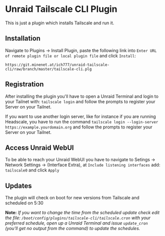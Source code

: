 # Unraid Tailscale CLI Plugin

This is just a plugin which installs Tailscale and run it.  

## Installation

Navigate to Plugins -> Install Plugin, paste the following link into `Enter URL of remote plugin file or local plugin file` and click `Install`:
```
https://git.minenet.at/ich777/unraid-tailscale-cli/raw/branch/master/tailscale-cli.plg
```


## Registration

After installing the plugin you'll have to open a Unraid Terminal and login to your Tailnet with: `tailscale login` and follow the prompts to register your Server on your Tailnet.  
  
If you want to use another login server, like for instance if you are running Headscale, you have to run the command `tailscale login --login-server https://example.yourdomain.org` and follow the prompts to register your Server on your Tailnet.  


## Access Unraid WebUI

To be able to reach your Unraid WebUI you have to navigate to Setings -> Network Settings -> (Interface Extra), at `Include listening interfaces` add: `tailscale0` and click `Apply`


## Updates

The plugin will check on boot for new versions from Tailscale and scheduled on 5:30  

**Note:** _If you want to change the time from the scheduled update check edit the file: `/boot/config/plugins/tailscale-cli/tailscale.cron` with your preferred schedule, open up a Unraid Terminal and issue `update_cron` (you'll get no output from the command) to update the schedules._